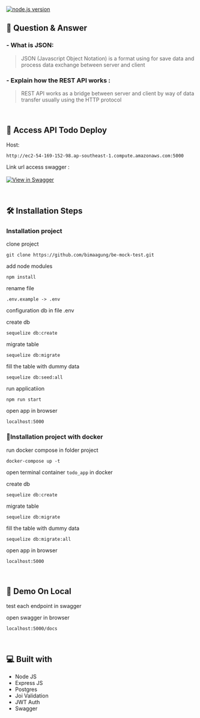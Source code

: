 [![node.js version](https://badgen.net/npm/node/express)](https://npmjs.com/package/express)

## 📃 Question & Answer
### - What is JSON:
> JSON (Javascript Object Notation) is a format using for save data and process data exchange between server and client
### - Explain how the REST API works :
> REST API works as a bridge between server and client by way of data transfer usually using the HTTP protocol

<br>

## 🚀 Access API Todo Deploy
Host:

```http://ec2-54-169-152-98.ap-southeast-1.compute.amazonaws.com:5000```
<br>

Link url access swagger :  
<br>
[![View in Swagger](http://jessemillar.github.io/view-in-swagger-button/button.svg)](http://ec2-54-169-152-98.ap-southeast-1.compute.amazonaws.com:5000/docs)

<br>

## 🛠️ Installation Steps

### Installation project

clone project
``` bson
git clone https://github.com/bimaagung/be-mock-test.git
```

add node modules 
```bson 
npm install
```

rename file 
```bson
.env.example -> .env
```

configuration db in file .env

create db 
```bson
sequelize db:create
```
migrate table 
```bson
sequelize db:migrate
```
fill the table with dummy data 
```bson
sequelize db:seed:all
```

run applicatiion
```bson
npm run start
```

open app in browser
```bson
localhost:5000
```


### 🐳Installation project with docker

run docker compose in folder project
``` bson
docker-compose up -t
```
open terminal container `todo_app` in docker

create db 
```bson
sequelize db:create
```

migrate table 
```bson
sequelize db:migrate
```

fill the table with dummy data 
```bson
sequelize db:migrate:all
```

open app in browser
```bson
localhost:5000
```

<br>

## 🚀 Demo On Local

test each endpoint in swagger

open swagger in browser 
```bson
localhost:5000/docs
```

<br>


## 💻 Built with

- Node JS
- Express JS
- Postgres
- Joi Validation
- JWT Auth
- Swagger
